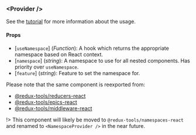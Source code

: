 ### \<Provider />

See the [tutorial](/tutorial/02-namespacing?id=namespace-provider) for more information about the usage.

#### Props

- [`useNamespace`] \(_Function_): A hook which returns the appropriate namespace based on React context.
- [`namespace`] \(_string_): A namespace to use for all nested components. Has priority over `useNamespace`.
- [`feature`] \(_string_): Feature to set the namespace for.

Please note that the same component is reexported from:

- [@redux-tools/reducers-react](/packages/reducers-react)
- [@redux-tools/epics-react](/packages/epics-react)
- [@redux-tools/middleware-react](/packages/middleware-react)

!> This component will likely be moved to `@redux-tools/namespaces-react` and renamed to `<NamespaceProvider />` in the near future.
